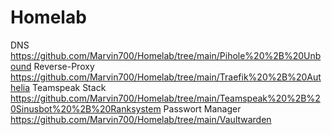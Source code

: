 # Homelab

DNS              https://github.com/Marvin700/Homelab/tree/main/Pihole%20%2B%20Unbound
Reverse-Proxy    https://github.com/Marvin700/Homelab/tree/main/Traefik%20%2B%20Authelia
Teamspeak Stack  https://github.com/Marvin700/Homelab/tree/main/Teamspeak%20%2B%20Sinusbot%20%2B%20Ranksystem
Passwort Manager https://github.com/Marvin700/Homelab/tree/main/Vaultwarden
